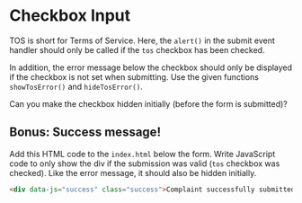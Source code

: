 # Checkbox Input

TOS is short for Terms of Service. Here, the `alert()` in the submit event handler should only be called if the `tos` checkbox has been checked.

In addition, the error message below the checkbox should only be displayed if the checkbox is not set when submitting. Use the given functions `showTosError()` and `hideTosError()`.

Can you make the checkbox hidden initially (before the form is submitted)?

## Bonus: Success message!

Add this HTML code to the `index.html` below the form. Write JavaScript code to only show the div if the submission was valid (`tos` checkbox was checked). Like the error message, it should also be hidden initially.

```html
<div data-js="success" class="success">Complaint successfully submitted!</div>
```

